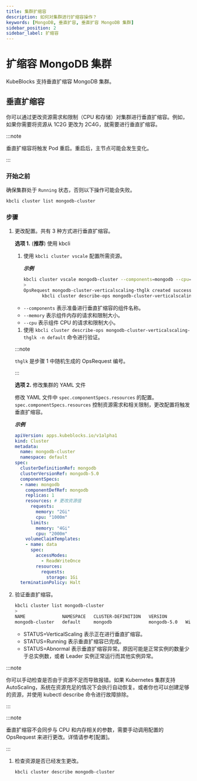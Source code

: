 ```yaml
---
title: 集群扩缩容
description: 如何对集群进行扩缩容操作？
keywords: [MongoDB, 垂直扩容, 垂直扩容 MongoDB 集群]
sidebar_position: 2
sidebar_label: 扩缩容
---
```


# 扩缩容 MongoDB 集群

KubeBlocks 支持垂直扩缩容 MongoDB 集群。

## 垂直扩缩容

你可以通过更改资源需求和限制（CPU 和存储）对集群进行垂直扩缩容。例如，如果你需要将资源从 1C2G 更改为 2C4G，就需要进行垂直扩缩容。

:::note

垂直扩缩容将触发 Pod 重启。重启后，主节点可能会发生变化。

:::

### 开始之前

确保集群处于 `Running` 状态，否则以下操作可能会失败。

```bash
kbcli cluster list mongodb-cluster
```

### 步骤

1. 更改配置。共有 3 种方式进行垂直扩缩容。

   **选项 1.** (**推荐**) 使用 kbcli

   1. 使用 `kbcli cluster vscale` 配置所需资源。

      ***示例***

      ```bash
      kbcli cluster vscale mongodb-cluster --components=mongodb --cpu=500m --memory=500Mi
      >
      OpsRequest mongodb-cluster-verticalscaling-thglk created successfully, you can view the progress:
             kbcli cluster describe-ops mongodb-cluster-verticalscaling-thglk -n default
      ```

   - `--components` 表示准备进行垂直扩缩容的组件名称。
   - `--memory` 表示组件内存的请求和限制大小。
   - `--cpu` 表示组件 CPU 的请求和限制大小。

   1. 使用 `kbcli cluster describe-ops mongodb-cluster-verticalscaling-thglk -n default` 命令进行验证。

     :::note

     `thglk` 是步骤 1 中随机生成的 OpsRequest 编号。

     :::
  
   **选项 2.** 修改集群的 YAML 文件

   修改 YAML 文件中 `spec.componentSpecs.resources` 的配置。`spec.componentSpecs.resources` 控制资源需求和相关限制，更改配置将触发垂直扩缩容。

   ***示例***

   ```YAML
   apiVersion: apps.kubeblocks.io/v1alpha1
   kind: Cluster
   metadata:
     name: mongodb-cluster
     namespace: default
   spec:
     clusterDefinitionRef: mongodb
     clusterVersionRef: mongodb-5.0
     componentSpecs:
     - name: mongodb
       componentDefRef: mongodb
       replicas: 1
       resources: # 更改资源值
         requests:
           memory: "2Gi"
           cpu: "1000m"
         limits:
           memory: "4Gi"
           cpu: "2000m"
       volumeClaimTemplates:
       - name: data
         spec:
           accessModes:
             - ReadWriteOnce
           resources:
             requests:
               storage: 1Gi
     terminationPolicy: Halt
   ```

2. 验证垂直扩缩容。

    ```bash
    kbcli cluster list mongodb-cluster
    >
    NAME              NAMESPACE   CLUSTER-DEFINITION   VERSION          TERMINATION-POLICY   STATUS    CREATED-TIME                 
    mongodb-cluster   default     mongodb              mongodb-5.0   WipeOut              Running   Apr 26,2023 11:50 UTC+0800  
    ```

   - STATUS=VerticalScaling 表示正在进行垂直扩缩容。
   - STATUS=Running 表示垂直扩缩容已完成。
   - STATUS=Abnormal 表示垂直扩缩容异常。原因可能是正常实例的数量少于总实例数，或者 Leader 实例正常运行而其他实例异常。

  :::note

  你可以手动检查是否由于资源不足而导致报错。如果 Kubernetes 集群支持 AutoScaling，系统在资源充足的情况下会执行自动恢复。或者你也可以创建足够的资源，并使用 kubectl describe 命令进行故障排除。
  
  :::

:::note

垂直扩缩容不会同步与 CPU 和内存相关的参数，需要手动调用配置的 OpsRequest 来进行更改。详情请参考[配置]。

:::

1. 检查资源是否已经发生更改。

    ```bash
    kbcli cluster describe mongodb-cluster
    ```
